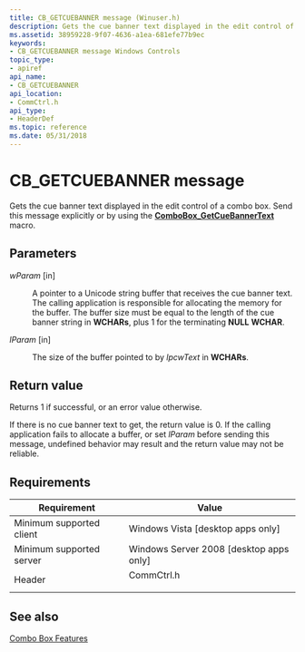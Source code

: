 ```yaml
---
title: CB_GETCUEBANNER message (Winuser.h)
description: Gets the cue banner text displayed in the edit control of a combo box. Send this message explicitly or by using the ComboBox\_GetCueBannerText macro.
ms.assetid: 38959228-9f07-4636-a1ea-681efe77b9ec
keywords:
- CB_GETCUEBANNER message Windows Controls
topic_type:
- apiref
api_name:
- CB_GETCUEBANNER
api_location:
- CommCtrl.h
api_type:
- HeaderDef
ms.topic: reference
ms.date: 05/31/2018
---
```


# CB\_GETCUEBANNER message

Gets the cue banner text displayed in the edit control of a combo box. Send this message explicitly or by using the [**ComboBox\_GetCueBannerText**](/windows/desktop/api/Commctrl/nf-commctrl-combobox_getcuebannertext) macro.

## Parameters

<dl> <dt>

*wParam* \[in\]
</dt> <dd>

A pointer to a Unicode string buffer that receives the cue banner text. The calling application is responsible for allocating the memory for the buffer. The buffer size must be equal to the length of the cue banner string in **WCHARs**, plus 1 for the terminating **NULL** **WCHAR**.

</dd> <dt>

*lParam* \[in\]
</dt> <dd>

The size of the buffer pointed to by *lpcwText* in **WCHARs**.

</dd> </dl>

## Return value

Returns 1 if successful, or an error value otherwise.

If there is no cue banner text to get, the return value is 0. If the calling application fails to allocate a buffer, or set *lParam* before sending this message, undefined behavior may result and the return value may not be reliable.

## Requirements



| Requirement | Value |
|-------------------------------------|----------------------------------------------------------------------------------------------------------|
| Minimum supported client<br/> | Windows Vista \[desktop apps only\]<br/>                                                           |
| Minimum supported server<br/> | Windows Server 2008 \[desktop apps only\]<br/>                                                     |
| Header<br/>                   | <dl> <dt>CommCtrl.h</dt> </dl> |



## See also

<dl> <dt>

[Combo Box Features](combo-box-features.md)
</dt> </dl>

 

 





